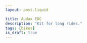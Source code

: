 ```yaml
---
layout: post.liquid

title: Audax EDC
description: "Kit for long rides."
tags: [bikes]
is_draft: true
---
```


